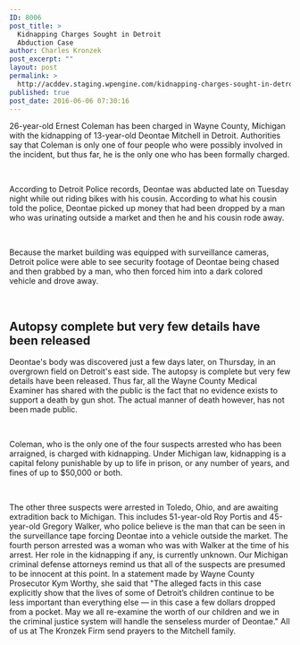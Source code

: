 ```yaml
---
ID: 8006
post_title: >
  Kidnapping Charges Sought in Detroit
  Abduction Case
author: Charles Kronzek
post_excerpt: ""
layout: post
permalink: >
  http://acddev.staging.wpengine.com/kidnapping-charges-sought-in-detroit-abduction-case.html
published: true
post_date: 2016-06-06 07:30:16
---
```

<span style="font-weight: 400;">26-year-old Ernest Coleman has been charged in Wayne County, Michigan with the kidnapping of 13-year-old Deontae Mitchell in Detroit. Authorities say that Coleman is only one of four people who were possibly involved in the incident, but thus far, he is the only one who has been formally charged.</span>

&nbsp;

<span style="font-weight: 400;">According to Detroit Police records, Deontae was abducted late on Tuesday night while out riding bikes with his cousin. According to what his cousin told the police, Deontae picked up money that had been dropped by a man who was urinating outside a market and then he and his cousin rode away.</span>

&nbsp;

<span style="font-weight: 400;">Because the market building was equipped with surveillance cameras, Detroit police were able to see security footage of Deontae being chased and then grabbed by a man, who then forced him into a dark colored vehicle and drove away.</span>

&nbsp;


<h2>Autopsy complete but very few details have been released</h2>

<span style="font-weight: 400;">Deontae's body was discovered just a few days later, on Thursday, in an overgrown field on Detroit's east side. The autopsy is complete but very few details have been released. Thus far, all the Wayne County Medical Examiner has shared with the public is the fact that no evidence exists to support a death by gun shot. The actual manner of death however, has not been made public.</span>

&nbsp;

<span style="font-weight: 400;">Coleman, who is the only one of the four suspects arrested who has been arraigned, is charged with kidnapping. Under Michigan law, kidnapping is a capital felony punishable by up to life in prison, or any number of years, and fines of up to $50,000 or both.</span>

&nbsp;

<span style="font-weight: 400;">The other three suspects were arrested in Toledo, Ohio, and are awaiting extradition back to Michigan. This includes 51-year-old Roy Portis and 45-year-old Gregory Walker, who police believe is the man that can be seen in the surveillance tape forcing Deontae into a vehicle outside the market. The fourth person arrested was a woman who was with Walker at the time of his arrest. Her role in the kidnapping if any, is currently unknown. Our Michigan criminal defense attorneys remind us that all of the suspects are presumed to be innocent at this point. </span>
<span style="font-weight: 400;">In a statement made by Wayne County Prosecutor Kym Worthy, she said that "The alleged facts in this case explicitly show that the lives of some of Detroit’s children continue to be less important than everything else — in this case a few dollars dropped from a pocket. May we all re-examine the worth of our children and we in the criminal justice system will handle the senseless murder of Deontae." All of us at The Kronzek Firm send prayers to the Mitchell family.</span>